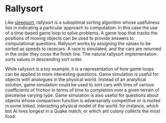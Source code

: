 Rallysort
=========

Like [sleepsort](http://rosettacode.org/wiki/Sorting_algorithms/Sleep_sort), rallysort is a suboptimal sorting algorithm whose usefulness lies in indicating a particular approach to computation: in this case the use of a time-based game loop to solve problems. A game loop that tracks the positions of moving objects can be used to provide answers to computational questions. Rallysort works by assigning the values to be sorted as speeds to racecars. A race is simulated, and the cars are returned in the order they cross the finish line. The natural rallysort implementation sorts values in descending sort order.

While rallysort is a toy example, it is a representation of how game loops can be applied to more interesting questions. Game simulation is useful for objects with analogues in the physical world. Instead of an analytical solution, game simulation could be used to sort cars with tires of various coefficients of friction in terms of time to completion over a given terrain of piecewise varying type. Game simulation is also useful for questions about objects whose comparison function is adversarially competitive or is rooted in some linked, interacting physical model of the world: for instance, which bot AI lives longest in a Quake match, or which ant colony collects the most food.



